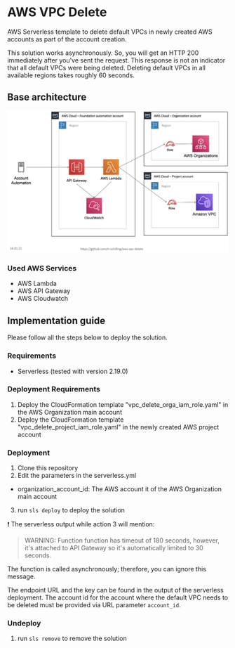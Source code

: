 # AWS VPC Delete
AWS Serverless template to delete default VPCs in newly created AWS accounts as part of the account creation.

This solution works asynchronously. So, you will get an HTTP 200 immediately after you've sent the request. This response is not an indicator that all default VPCs were being deleted. Deleting default VPCs in all available regions takes roughly 60 seconds.

## Base architecture

![AWS VPC Delete base architecture](images/architecture.png "AWS VPC Delete base architecture")

### Used AWS Services

* AWS Lambda
* AWS API Gateway
* AWS Cloudwatch

## Implementation guide

Please follow all the steps below to deploy the solution.

### Requirements

* Serverless (tested with version 2.19.0)

### Deployment Requirements

1. Deploy the CloudFormation template "vpc_delete_orga_iam_role.yaml" in the AWS Organization main account
2. Deploy the CloudFormation template "vpc_delete_project_iam_role.yaml" in the newly created AWS project account

### Deployment

1. Clone this repository
2. Edit the parameters in the serverless.yml
  * organization_account_id: The AWS account it of the AWS Organization main account
3. run ```sls deploy``` to deploy the solution

:exclamation: The serverless output while action 3 will mention: 

> WARNING: Function function has timeout of 180 seconds, however, it's attached to API Gateway so it's automatically limited to 30 seconds.

The function is called asynchronously; therefore, you can ignore this message.

The endpoint URL and the key can be found in the output of the serverless deployment. The account id for the account where the default VPC needs to be deleted must be provided via URL parameter ```account_id```.

### Undeploy

1. run ```sls remove``` to remove the solution
